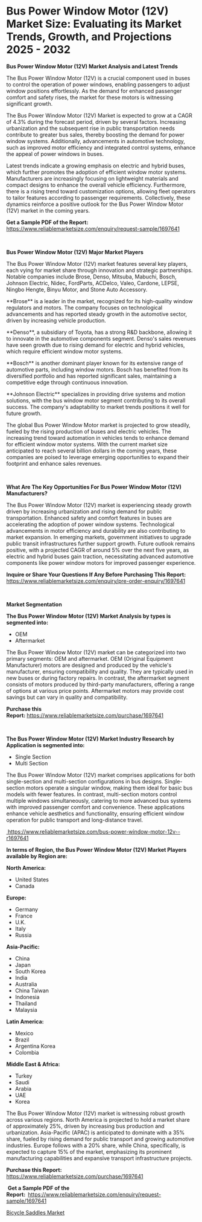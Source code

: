 <p><h1>Bus Power Window Motor (12V) Market Size: Evaluating its Market Trends, Growth, and Projections 2025 - 2032</h1></p><p><strong>Bus Power Window Motor (12V) Market Analysis and Latest Trends</strong></p>
<p><p>The Bus Power Window Motor (12V) is a crucial component used in buses to control the operation of power windows, enabling passengers to adjust window positions effortlessly. As the demand for enhanced passenger comfort and safety rises, the market for these motors is witnessing significant growth. </p><p>The Bus Power Window Motor (12V) Market is expected to grow at a CAGR of 4.3% during the forecast period, driven by several factors. Increasing urbanization and the subsequent rise in public transportation needs contribute to greater bus sales, thereby boosting the demand for power window systems. Additionally, advancements in automotive technology, such as improved motor efficiency and integrated control systems, enhance the appeal of power windows in buses.</p><p>Latest trends indicate a growing emphasis on electric and hybrid buses, which further promotes the adoption of efficient window motor systems. Manufacturers are increasingly focusing on lightweight materials and compact designs to enhance the overall vehicle efficiency. Furthermore, there is a rising trend toward customization options, allowing fleet operators to tailor features according to passenger requirements. Collectively, these dynamics reinforce a positive outlook for the Bus Power Window Motor (12V) market in the coming years.</p></p>
<p><strong>Get a Sample PDF of the Report:&nbsp;</strong> <a href="https://www.reliablemarketsize.com/enquiry/request-sample/1697641?utm_campaign=2314&utm_medium=2&utm_source=Github&utm_content=ia&utm_term=24032025&utm_id=bus-power-window-motor-12v">https://www.reliablemarketsize.com/enquiry/request-sample/1697641</a></p>
<p>&nbsp;</p>
<p><strong>Bus Power Window Motor (12V) Major Market Players</strong></p>
<p><p>The Bus Power Window Motor (12V) market features several key players, each vying for market share through innovation and strategic partnerships. Notable companies include Brose, Denso, Mitsuba, Mabuchi, Bosch, Johnson Electric, Nidec, FordParts, ACDelco, Valeo, Cardone, LEPSE, Ningbo Hengte, Binyu Motor, and Stone Auto Accessory.</p><p>**Brose** is a leader in the market, recognized for its high-quality window regulators and motors. The company focuses on technological advancements and has reported steady growth in the automotive sector, driven by increasing vehicle production.</p><p>**Denso**, a subsidiary of Toyota, has a strong R&D backbone, allowing it to innovate in the automotive components segment. Denso's sales revenues have seen growth due to rising demand for electric and hybrid vehicles, which require efficient window motor systems.</p><p>**Bosch** is another dominant player known for its extensive range of automotive parts, including window motors. Bosch has benefited from its diversified portfolio and has reported significant sales, maintaining a competitive edge through continuous innovation.</p><p>**Johnson Electric** specializes in providing drive systems and motion solutions, with the bus window motor segment contributing to its overall success. The company's adaptability to market trends positions it well for future growth.</p><p>The global Bus Power Window Motor market is projected to grow steadily, fueled by the rising production of buses and electric vehicles. The increasing trend toward automation in vehicles tends to enhance demand for efficient window motor systems. With the current market size anticipated to reach several billion dollars in the coming years, these companies are poised to leverage emerging opportunities to expand their footprint and enhance sales revenues.</p></p>
<p>&nbsp;</p>
<p><strong>What Are The Key Opportunities For Bus Power Window Motor (12V) Manufacturers?</strong></p>
<p><p>The Bus Power Window Motor (12V) market is experiencing steady growth driven by increasing urbanization and rising demand for public transportation. Enhanced safety and comfort features in buses are accelerating the adoption of power window systems. Technological advancements in motor efficiency and durability are also contributing to market expansion. In emerging markets, government initiatives to upgrade public transit infrastructures further support growth. Future outlook remains positive, with a projected CAGR of around 5% over the next five years, as electric and hybrid buses gain traction, necessitating advanced automotive components like power window motors for improved passenger experience.</p></p>
<p><strong>Inquire or Share Your Questions If Any Before Purchasing This Report:</strong> <a href="https://www.reliablemarketsize.com/enquiry/pre-order-enquiry/1697641?utm_campaign=2314&utm_medium=2&utm_source=Github&utm_content=ia&utm_term=24032025&utm_id=bus-power-window-motor-12v">https://www.reliablemarketsize.com/enquiry/pre-order-enquiry/1697641</a></p>
<p>&nbsp;</p>
<p><strong>Market Segmentation</strong></p>
<p><strong>The Bus Power Window Motor (12V) Market Analysis by types is segmented into:</strong></p>
<p><ul><li>OEM</li><li>Aftermarket</li></ul></p>
<p><p>The Bus Power Window Motor (12V) market can be categorized into two primary segments: OEM and aftermarket. OEM (Original Equipment Manufacturer) motors are designed and produced by the vehicle's manufacturer, ensuring compatibility and quality. They are typically used in new buses or during factory repairs. In contrast, the aftermarket segment consists of motors produced by third-party manufacturers, offering a range of options at various price points. Aftermarket motors may provide cost savings but can vary in quality and compatibility.</p></p>
<p><strong>Purchase this Report:&nbsp;</strong><a href="https://www.reliablemarketsize.com/purchase/1697641?utm_campaign=2314&utm_medium=2&utm_source=Github&utm_content=ia&utm_term=24032025&utm_id=bus-power-window-motor-12v">https://www.reliablemarketsize.com/purchase/1697641</a></p>
<p>&nbsp;</p>
<p><strong>The Bus Power Window Motor (12V) Market Industry Research by Application is segmented into:</strong></p>
<p><ul><li>Single Section</li><li>Multi Section</li></ul></p>
<p><p>The Bus Power Window Motor (12V) market comprises applications for both single-section and multi-section configurations in bus designs. Single-section motors operate a singular window, making them ideal for basic bus models with fewer features. In contrast, multi-section motors control multiple windows simultaneously, catering to more advanced bus systems with improved passenger comfort and convenience. These applications enhance vehicle aesthetics and functionality, ensuring efficient window operation for public transport and long-distance travel.</p></p>
<p><a href="https://www.reliablemarketsize.com/bus-power-window-motor-12v--r1697641?utm_campaign=2314&utm_medium=2&utm_source=Github&utm_content=ia&utm_term=24032025&utm_id=bus-power-window-motor-12v">&nbsp;https://www.reliablemarketsize.com/bus-power-window-motor-12v--r1697641</a></p>
<p><strong>In terms of Region, the Bus Power Window Motor (12V) Market Players available by Region are:</strong></p>
<p>
    <p> <strong> North America: </strong>
        <ul>
            <li>United States</li>
            <li>Canada</li>
        </ul>
        </p> 
    <p> <strong> Europe: </strong>
        <ul>
            <li>Germany</li>
            <li>France</li>
            <li>U.K.</li>
            <li>Italy</li>
            <li>Russia</li>
        </ul>
        </p> 
    <p> <strong> Asia-Pacific: </strong>
        <ul>
            <li>China</li>
            <li>Japan</li>
            <li>South Korea</li>
            <li>India</li>
            <li>Australia</li>
            <li>China Taiwan</li>
            <li>Indonesia</li>
            <li>Thailand</li>
            <li>Malaysia</li>
        </ul>
        </p> 
    <p> <strong> Latin America: </strong>
        <ul>
            <li>Mexico</li>
            <li>Brazil</li>
            <li>Argentina Korea</li>
            <li>Colombia</li>
        </ul>
        </p> 
    <p> <strong> Middle East & Africa: </strong>
        <ul>
            <li>Turkey</li>
            <li>Saudi</li>
            <li>Arabia</li>
            <li>UAE</li>
            <li>Korea</li>
        </ul>
    </p>
    </p>
<p><p>The Bus Power Window Motor (12V) market is witnessing robust growth across various regions. North America is projected to hold a market share of approximately 25%, driven by increasing bus production and urbanization. Asia-Pacific (APAC) is anticipated to dominate with a 35% share, fueled by rising demand for public transport and growing automotive industries. Europe follows with a 20% share, while China, specifically, is expected to capture 15% of the market, emphasizing its prominent manufacturing capabilities and expansive transport infrastructure projects.</p></p>
<p><strong>Purchase this Report: </strong><a href="https://www.reliablemarketsize.com/purchase/1697641?utm_campaign=2314&utm_medium=2&utm_source=Github&utm_content=ia&utm_term=24032025&utm_id=bus-power-window-motor-12v">https://www.reliablemarketsize.com/purchase/1697641</a></p>
<p>&nbsp;<strong>Get a Sample PDF of the Report:&nbsp;&nbsp;</strong><a href="https://www.reliablemarketsize.com/enquiry/request-sample/1697641?utm_campaign=2314&utm_medium=2&utm_source=Github&utm_content=ia&utm_term=24032025&utm_id=bus-power-window-motor-12v">https://www.reliablemarketsize.com/enquiry/request-sample/1697641</a></p>
<p><strong></strong></p>
<p><p><a href="https://github.com/rileymgdorcas/Market-Research-Report-List-1/blob/main/bicycle-saddles-market.md?utm_campaign=2314&utm_medium=2&utm_source=Github&utm_content=ia&utm_term=24032025&utm_id=bus-power-window-motor-12v">Bicycle Saddles Market</a></p></p>